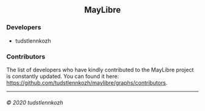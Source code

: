 <h2 align="center">
    MayLibre
</h2>

### Developers

* tudstlennkozh

### Contributors

The list of developers who have kindly contributed to the MayLibre project is constantly updated.
You can found it here: https://github.com/tudstlennkozh/maylibre/graphs/contributors.

-------------------------
###### © 2020 tudstlennkozh

